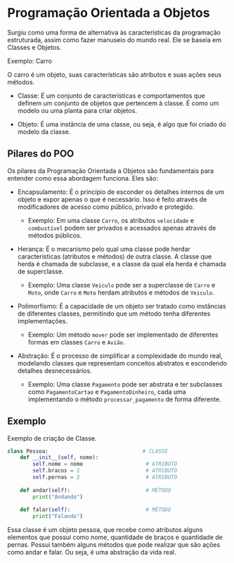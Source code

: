 # Programação Orientada a Objetos 

Surgiu como uma forma de alternativa às características da programação estruturada, assim como fazer manuseio do mundo real. Ele se baseia em Classes e Objetos.

Exemplo: Carro

O carro é um objeto, suas características são atributos e suas ações seus métodos. 

* Classe: É um conjunto de características e comportamentos que definem um conjunto de objetos que pertencem à classe. É como um modelo ou uma planta para criar objetos.

* Objeto: É uma instância de uma classe, ou seja, é algo que foi criado do modelo da classe.

## Pilares do POO 

Os pilares da Programação Orientada a Objetos são fundamentais para entender como essa abordagem funciona. Eles são:

* Encapsulamento: É o princípio de esconder os detalhes internos de um objeto e expor apenas o que é necessário. Isso é feito através de modificadores de acesso como público, privado e protegido.
  * Exemplo: Em uma classe `Carro`, os atributos `velocidade` e `combustível` podem ser privados e acessados apenas através de métodos públicos.

* Herança: É o mecanismo pelo qual uma classe pode herdar características (atributos e métodos) de outra classe. A classe que herda é chamada de subclasse, e a classe da qual ela herda é chamada de superclasse.
  * Exemplo: Uma classe `Veiculo` pode ser a superclasse de `Carro` e `Moto`, onde `Carro` e `Moto` herdam atributos e métodos de `Veiculo`.

* Polimorfismo: É a capacidade de um objeto ser tratado como instâncias de diferentes classes, permitindo que um método tenha diferentes implementações.
  * Exemplo: Um método `mover` pode ser implementado de diferentes formas em classes `Carro` e `Avião`.

* Abstração: É o processo de simplificar a complexidade do mundo real, modelando classes que representam conceitos abstratos e escondendo detalhes desnecessários.
  * Exemplo: Uma classe `Pagamento` pode ser abstrata e ter subclasses como `PagamentoCartao` e `PagamentoDinheiro`, cada uma implementando o método `processar_pagamento` de forma diferente.

## Exemplo

Exemplo de criação de Classe.

```python
class Pessoa:                              # CLASSE
    def __init__(self, nome):
        self.nome = nome                    # ATRIBUTO
        self.bracos = 2                     # ATRIBUTO
        self.pernas = 2                     # ATRIBUTO
        
    def andar(self):                        # MÉTODO
        print("Andando")
    
    def falar(self):                        # MÉTODO
        print("Falando")
```

Essa classe é um objeto pessoa, que recebe como atributos alguns elementos que possui como nome, quantidade de braços e quantidade de pernas. Possui também alguns métodos que pode realizar que são ações como andar e falar. Ou seja, é uma abstração da vida real.
